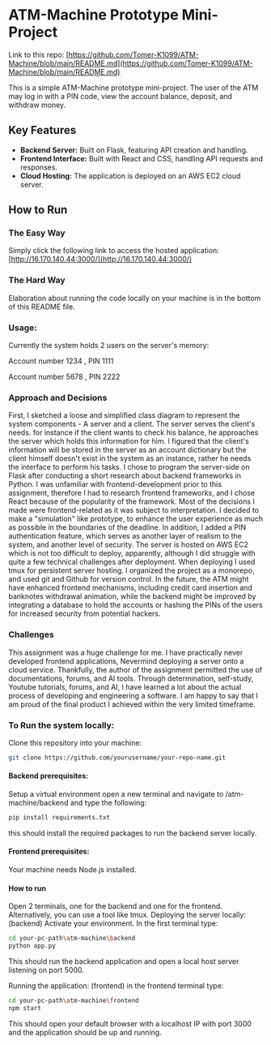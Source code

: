 
# ATM-Machine Prototype Mini-Project
Link to this repo: [https://github.com/Tomer-K1099/ATM-Machine/blob/main/README.md](https://github.com/Tomer-K1099/ATM-Machine/blob/main/README.md)

This is a simple ATM-Machine prototype mini-project. The user of the ATM may log in with a PIN code, view the account balance, deposit, and withdraw money.

## Key Features

- **Backend Server:** Built on Flask, featuring API creation and handling.
- **Frontend Interface:** Built with React and CSS, handling API requests and responses.
- **Cloud Hosting:** The application is deployed on an AWS EC2 cloud server.

## How to Run

### The Easy Way

Simply click the following link to access the hosted application:  
[http://16.170.140.44:3000/](http://16.170.140.44:3000/)

### The Hard Way
Elaboration about running the code locally on your machine is in the bottom of this README file.

### Usage:

Currently the system holds 2 users on the server's memory:

Account number 1234 , PIN 1111

Account number 5678 , PIN 2222

### Approach and Decisions

First, I sketched a loose and simplified class diagram to represent the system components - A server and a client. The server serves the client's needs. for instance if the client wants to check his balance, he approaches the server which holds this information for him. I figured that the client's information will be stored in the server as an account dictionary but the client himself doesn't exist in the system as an instance, rather he needs the interface to perform his tasks. 
I chose to program the server-side on Flask after conducting a short research about backend frameworks in Python. I was unfamiliar with frontend-development prior to this assignment, therefore I had to research frontend frameworks, and I chose React because of the popularity of the framework. 
Most of the decisions I made were frontend-related as it was subject to interpretation. I decided to make a "simulation" like prototype, to enhance the user experience as much as possible in the boundaries of the deadline. In addition, I added a PIN authentication feature, which serves as another layer of realism to the system, and another level of security.
The server is hosted on AWS EC2 which is not too difficult to deploy, apparently, although I did struggle with quite a few technical challenges after deployment.
When deploying I used tmux for persistent server hosting. I organized the project as a monorepo, and used git and Github for version control. 
In the future, the ATM might have enhanced frontend mechanisms, including credit card insertion and banknotes withdrawal animation, while the backend might be improved by integrating a database to hold the accounts or hashing the PINs of the users for increased security from potential hackers.  
### Challenges

This assignment was a huge challenge for me. I have practically never developed frontend applications, Nevermind deploying a server onto a cloud service.
Thankfully, the author of the assignment permitted the use of documentations, forums, and AI tools. 
Through determination, self-study, Youtube tutorials, forums, and AI, I have learned a lot about the actual process of developing and engineering a software.
I am happy to say that I am proud of the final product I achieved within the very limited timeframe.






### To Run the system locally:

Clone this repository into your machine:

```bash
git clone https://github.com/yourusername/your-repo-name.git
```
#### Backend prerequisites:
Setup a virtual environment
open a new terminal and navigate to /atm-machine/backend and type the following:
```bash
pip install requirements.txt
```
this should install the required packages to run the backend server locally.

#### Frontend prerequisites:
Your machine needs Node.js installed.

#### How to run
Open 2 terminals, one for the backend and one for the frontend. Alternatively, you can use a tool like tmux.
Deploying the server locally: (backend)
Activate your environment.
In the first terminal type:
```bash
cd your-pc-path\atm-machine\backend
python app.py
```
This should run the backend application and open a local host server listening on port 5000.

Running  the application: (frontend)
in the frontend terminal type:
```bash
cd your-pc-path\atm-machine\frontend
npm start
```
This should open your default browser with a localhost IP with port 3000 and the application should be up and running.





